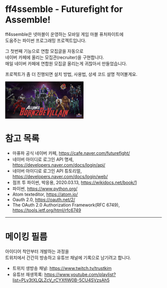 ff4ssemble - Futurefight for Assemble!
======================================
ff4ssemble은 넷마블이 운영하는 모바일 게임 마블 퓨처파이트에<br>
도움주는 파이썬 프로그래밍 프로젝트입니다.<br>

그 첫번째 기능으로 연합 모집글을 자동으로<br>
네이버 카페에 올리는 모집관(recruiter)을 구현합니다.<br>
매일 네이버 카페에 연합원 모집글 올리는게 귀찮아서 만들었습니다.<br>

프로젝트가 좀 더 진행되면 설치 방법, 사용법, 상세 코드 설명 적어볼게요.<br>

<img src="https://raw.githubusercontent.com/trustkim/ff4ssemble/master/B2V_mk3.png"
width="50%" height="50%" title="본비빌 화이팅!" alt="본비빌 화이팅!"></img><br/>

# 참고 목록
* 마퓨파 공식 네이버 카페, https://cafe.naver.com/futurefight/
* 네이버 아이디로 로그인 API 명세, https://developers.naver.com/docs/login/api/
* 네이버 아이디로 로그인 API 튜토리얼, https://developers.naver.com/docs/login/web/
* 점프 투 파이썬, 박응용, 2020.03.13, https://wikidocs.net/book/1
* 파이썬, https://www.python.org/
* Atom texteditor, https://atom.io/
* Oauth 2.0, https://oauth.net/2/
* The OAuth 2.0 Authorization Framework(RFC 6749), https://tools.ietf.org/html/rfc6749

------------------------------------------------------------

# 메이킹 필름
아이디어 착안부터 개발하는 과정을<br>
트위치에서 간간히 방송하고 유튜브 채널에 기록으로 남기려고 합니다.<br>
* 트위치 생방송 채널: https://www.twitch.tv/trustkim
* 유튜브 재생목록: https://www.youtube.com/playlist?list=PLy3tXLQLZcV_rCYXfIW0B-5CU4SVzsAh5
